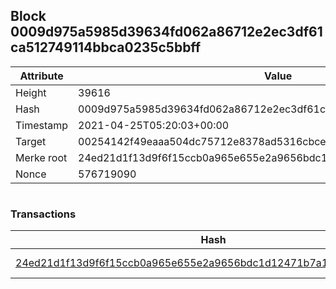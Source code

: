 ## Block 0009d975a5985d39634fd062a86712e2ec3df61ca512749114bbca0235c5bbff

Attribute | Value
--- | ---
Height | 39616
Hash | 0009d975a5985d39634fd062a86712e2ec3df61ca512749114bbca0235c5bbff
Timestamp | 2021-04-25T05:20:03+00:00
Target | 00254142f49eaaa504dc75712e8378ad5316cbcead634704b3734b6271167cc4
Merke root | 24ed21d1f13d9f6f15ccb0a965e655e2a9656bdc1d12471b7a1d000a28447020
Nonce | 576719090

```

```

### Transactions

Hash | Amount
--- | ---
[24ed21d1f13d9f6f15ccb0a965e655e2a9656bdc1d12471b7a1d000a28447020](24ed21d1f13d9f6f15ccb0a965e655e2a9656bdc1d12471b7a1d000a28447020.md) | 10.00000000 SKEPTI 
